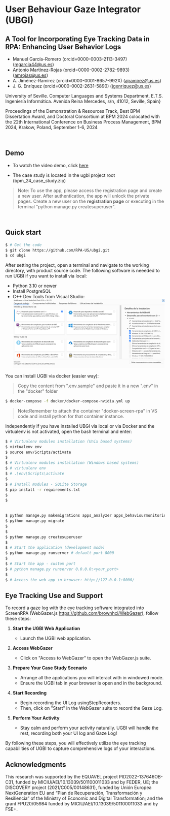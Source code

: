 # User Behaviour Gaze Integrator (UBGI)

## A Tool for Incorporating Eye Tracking Data in RPA: Enhancing User Behavior Logs

 - Manuel García-Romero (orcid=0000-0003-2113-3497) (mgarcia44@us.es)
 - Antonio Martínez-Rojas (orcid=0000-0002-2782-9893) (amrojas@us.es)
 - A. Jiménez-Ramírez (orcid=0000-0001-8657-992X) (ajramirez@us.es)
 - J. G. Enríquez (orcid=0000-0002-2631-5890) (jgenriquez@us.es)

University of Seville. Computer Languages and Systems Department. E.T.S. Ingeniería Informática. Avenida Reina Mercedes, s/n, 41012, Seville, Spain}

Proceedings of the Demonstration \& Resources Track, Best BPM Dissertation Award, and Doctoral Consortium at BPM 2024 colocated with the 22th International Conference on Business Process Management, BPM 2024, Krakow, Poland, September 1-6, 2024

<br />

## Demo

- To watch the video demo, click [here](https://www.youtube.com/watch?v=hW4-oQRNBC8)

- The case study is located in the ugbi project root (bpm_24_case_study.zip)

> Note: To use the app, please access the registration page and create a new user. After authentication, the app will unlock the private pages.
Create a new user on the **registration page** or executing in the terminal "python manage.py createsuperuser".

<br />

## Quick start

```bash
$ # Get the code
$ git clone https://github.com/RPA-US/ubgi.git
$ cd ubgi
```

After setting the project, open a terminal and navigate to the working directory, with product source code.
The following software is neeeded to run UGBI if you want to install via local:
- Python 3.10 or newer
- Install PostgreSQL
- C++ Dev Tools from Visual Studio: ![visual_studio_c++_features](apps\static\assets\img\image.png) 

You can install UGBI via docker (easier way):

> Copy the content from ".env.sample" and paste it in a new ".env" in the "docker" folder

``` bash
$ docker-compose -f docker/docker-compose-nvidia.yml up
```

> Note:Remember to attach the container "docker-screen-rpa" in VS code and install python for that container instance.


Independently if you have installed UBGI via local or via Docker and the virtualenv is not activated, open the bash terminal and enter:

```bash
$ # Virtualenv modules installation (Unix based systems)
$ virtualenv env
$ source env/Scripts/activate
$
$ # Virtualenv modules installation (Windows based systems)
$ # virtualenv env
$ # .\env\Scripts\activate
$
$ # Install modules - SQLite Storage
$ pip install -r requirements.txt
$
$ 
```

```bash

$ python manage.py makemigrations apps_analyzer apps_behaviourmonitoring apps_featureextraction apps_notification
$ python manage.py migrate
$
$ 
$ python manage.py createsuperuser 
$
$ # Start the application (development mode)
$ python manage.py runserver # default port 8000
$
$ # Start the app - custom port
$ # python manage.py runserver 0.0.0.0:<your_port>
$
$ # Access the web app in browser: http://127.0.0.1:8000/
```


## Eye Tracking Use and Support

To record a gaze log with the eye tracking software integrated into ScreenRPA (WebGazer.js <https://github.com/brownhci/WebGazer>), follow these steps:

1. **Start the UGBI Web Application**
   - Launch the UGBI web application.

2. **Access WebGazer**
   - Click on "Access to WebGazer" to open the WebGazer.js suite.

3. **Prepare Your Case Study Scenario**
   - Arrange all the applications you will interact with in windowed mode.
   - Ensure the UGBI tab in your browser is open and in the background.

4. **Start Recording**
   - Begin recording the UI Log usingStepRecorders.
   - Then, click on "Start" in the WebGazer suite to record the Gaze Log.

5. **Perform Your Activity**
   - Stay calm and perform your activity naturally. UGBI will handle the rest, recording both your UI log and Gaze Log!

By following these steps, you will effectively utilize the eye tracking capabilities of UGBI to capture comprehensive logs of your interactions.


## Acknowledgments

This research was supported by the EQUAVEL project PID2022-137646OB-C31, funded by MICIU/AEI/10.13039/501100011033 and by FEDER, UE;
the DISCOVERY project (2021/C005/00148631), funded by Unión Europea NextGeneration EU and “Plan de Recuperación, Transformación y Resiliencia” of the Ministry of Economic and Digital Transformation;
and the grant FPU20/05984 funded by MICIU/AEI/10.13039/501100011033 and by FSE+.
